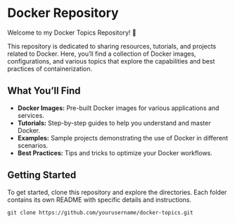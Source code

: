 # Docker Repository

Welcome to my Docker Topics Repository! 🚀

This repository is dedicated to sharing resources, tutorials, and projects related to Docker. Here, you’ll find a collection of Docker images, configurations, and various topics that explore the capabilities and best practices of containerization.

## What You’ll Find

- **Docker Images:** Pre-built Docker images for various applications and services.
- **Tutorials:** Step-by-step guides to help you understand and master Docker.
- **Examples:** Sample projects demonstrating the use of Docker in different scenarios.
- **Best Practices:** Tips and tricks to optimize your Docker workflows.

## Getting Started

To get started, clone this repository and explore the directories. Each folder contains its own README with specific details and instructions.

```
git clone https://github.com/yourusername/docker-topics.git
```
